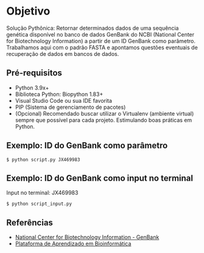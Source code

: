 # Objetivo
Solução Pythônica: Retornar determinados dados de uma sequência genética disponível no banco de dados GenBank do NCBI (National Center for Biotechnology Information) a partir de um ID GenBank como parâmetro. Trabalhamos aqui com o padrão FASTA e apontamos questões eventuais de recuperação de dados em bancos de dados.

## Pré-requisitos
- Python 3.9x+
- Biblioteca Python: Biopython 1.83+
- Visual Studio Code ou sua IDE favorita
- PIP (Sistema de gerenciamento de pacotes)
- (Opcional) Recomendado buscar utilizar o Virtualenv (ambiente virtual) sempre que possível para cada projeto. Estimulando boas práticas em Python.

## Exemplo: ID do GenBank como parâmetro
```
$ python script.py JX469983
```

## Exemplo: ID do GenBank como input no terminal
Input no terminal: JX469983
```
$ python script_input.py
```

## Referências
* [National Center for Biotechnology Information - GenBank](https://www.ncbi.nlm.nih.gov/genbank/)
* [Plataforma de Aprendizado em Bioinformática](https://rosalind.info/problems/frmt/)
